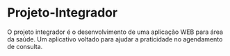 # Projeto-Integrador
O projeto integrador é o desenvolvimento de uma aplicação WEB para área da saúde. Um aplicativo voltado para ajudar a praticidade no agendamento de consulta. 
